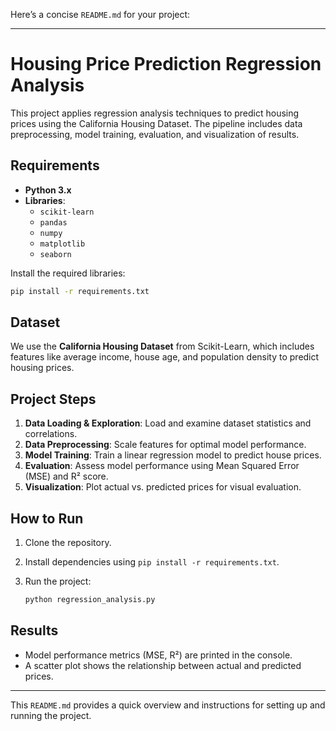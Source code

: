 Here’s a concise `README.md` for your project:

---

# Housing Price Prediction Regression Analysis

This project applies regression analysis techniques to predict housing prices using the California Housing Dataset. The pipeline includes data preprocessing, model training, evaluation, and visualization of results.

## Requirements

- **Python 3.x**
- **Libraries**: 
  - `scikit-learn`
  - `pandas`
  - `numpy`
  - `matplotlib`
  - `seaborn`

Install the required libraries:

```bash
pip install -r requirements.txt
```

## Dataset
We use the **California Housing Dataset** from Scikit-Learn, which includes features like average income, house age, and population density to predict housing prices.

## Project Steps

1. **Data Loading & Exploration**: Load and examine dataset statistics and correlations.
2. **Data Preprocessing**: Scale features for optimal model performance.
3. **Model Training**: Train a linear regression model to predict house prices.
4. **Evaluation**: Assess model performance using Mean Squared Error (MSE) and R² score.
5. **Visualization**: Plot actual vs. predicted prices for visual evaluation.

## How to Run

1. Clone the repository.
2. Install dependencies using `pip install -r requirements.txt`.
3. Run the project:

   ```bash
   python regression_analysis.py
   ```

## Results
- Model performance metrics (MSE, R²) are printed in the console.
- A scatter plot shows the relationship between actual and predicted prices.

---

This `README.md` provides a quick overview and instructions for setting up and running the project.
